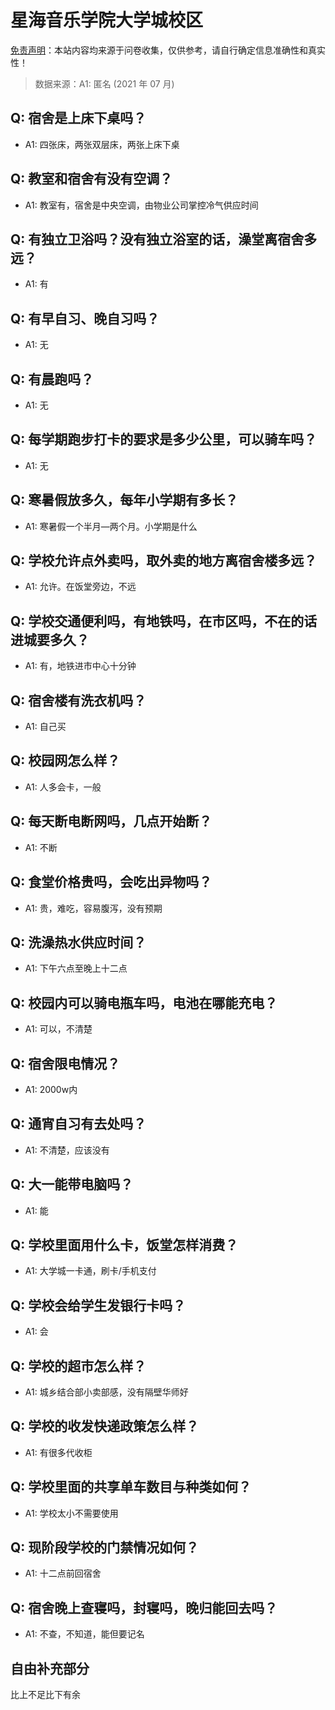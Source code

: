 # 星海音乐学院大学城校区

[免责声明](https://colleges.chat/#_3)：本站内容均来源于问卷收集，仅供参考，请自行确定信息准确性和真实性！

> 数据来源：A1: 匿名 (2021 年 07 月)

## Q: 宿舍是上床下桌吗？

- A1: 四张床，两张双层床，两张上床下桌

## Q: 教室和宿舍有没有空调？

- A1: 教室有，宿舍是中央空调，由物业公司掌控冷气供应时间

## Q: 有独立卫浴吗？没有独立浴室的话，澡堂离宿舍多远？

- A1: 有

## Q: 有早自习、晚自习吗？

- A1: 无

## Q: 有晨跑吗？

- A1: 无

## Q: 每学期跑步打卡的要求是多少公里，可以骑车吗？

- A1: 无

## Q: 寒暑假放多久，每年小学期有多长？

- A1: 寒暑假一个半月—两个月。小学期是什么

## Q: 学校允许点外卖吗，取外卖的地方离宿舍楼多远？

- A1: 允许。在饭堂旁边，不远

## Q: 学校交通便利吗，有地铁吗，在市区吗，不在的话进城要多久？

- A1: 有，地铁进市中心十分钟

## Q: 宿舍楼有洗衣机吗？

- A1: 自己买

## Q: 校园网怎么样？

- A1: 人多会卡，一般

## Q: 每天断电断网吗，几点开始断？

- A1: 不断

## Q: 食堂价格贵吗，会吃出异物吗？

- A1: 贵，难吃，容易腹泻，没有预期

## Q: 洗澡热水供应时间？

- A1: 下午六点至晚上十二点

## Q: 校园内可以骑电瓶车吗，电池在哪能充电？

- A1: 可以，不清楚

## Q: 宿舍限电情况？

- A1: 2000w内

## Q: 通宵自习有去处吗？

- A1: 不清楚，应该没有

## Q: 大一能带电脑吗？

- A1: 能

## Q: 学校里面用什么卡，饭堂怎样消费？

- A1: 大学城一卡通，刷卡/手机支付

## Q: 学校会给学生发银行卡吗？

- A1: 会

## Q: 学校的超市怎么样？

- A1: 城乡结合部小卖部感，没有隔壁华师好

## Q: 学校的收发快递政策怎么样？

- A1: 有很多代收柜

## Q: 学校里面的共享单车数目与种类如何？

- A1: 学校太小不需要使用

## Q: 现阶段学校的门禁情况如何？

- A1: 十二点前回宿舍

## Q: 宿舍晚上查寝吗，封寝吗，晚归能回去吗？

- A1: 不查，不知道，能但要记名

## 自由补充部分

比上不足比下有余